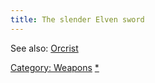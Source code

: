 ```yaml
---
title: The slender Elven sword
---
```


See also: [Orcrist](Orcrist "wikilink")

[Category: Weapons](Category:_Weapons "wikilink")
[\*](Category:_Slashing_weapons "wikilink")